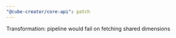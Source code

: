```yaml
---
"@cube-creator/core-api": patch
---
```


Transformation: pipeline would fail on fetching shared dimensions
